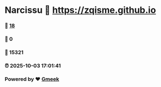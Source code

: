 # Narcissu :link: https://zqisme.github.io 
### :page_facing_up: [18](https://zqisme.github.io/tag.html) 
### :speech_balloon: 0 
### :hibiscus: 15321 
### :alarm_clock: 2025-10-03 17:01:41 
### Powered by :heart: [Gmeek](https://github.com/Meekdai/Gmeek)
